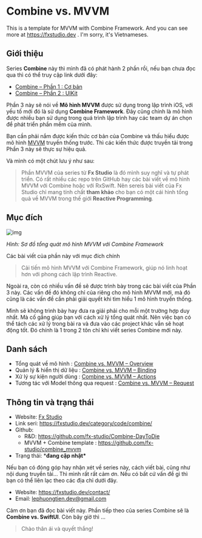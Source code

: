 # Combine vs. MVVM
This is a template for MVVM with Combine Framework. And you can see more at https://fxstudio.dev . I'm sorry, it's Vietnameses.



## Giới thiệu

Series **Combine** này thì mình đã có phát hành 2 phần rồi, nếu bạn chưa đọc qua thì có thể truy cập link dưới đây:

- [Combine – Phần 1 : Cơ bản](https://fxstudio.dev/combine-phan-1-co-ban/)
- [Combine – Phần 2 : UIKit](https://fxstudio.dev/combine-phan-2-uikit/)

Phần 3 này sẽ nói về **Mô hình MVVM** được sử dụng trong lập trình iOS, với yếu tố mới đó là sử dụng **Combine Framework**. Đây cũng chính là mô hình được nhiều bạn sử dụng trong quá trình lập trình hay các team dự án chọn để phát triển phần mềm của mình.

Bạn cần phải nắm được kiến thức cơ bản của Combine và thấu hiểu được mô hình [MVVM](https://fxstudio.dev/basic-ios-tutorial-mvvm/) truyền thống trước. Thì các kiến thức được truyền tải trong Phần 3 này sẽ thực sự hiệu quả.

Và mình có một chút lưu ý như sau:

> Phần MVVM của series từ **Fx Studio** là đó mình suy nghĩ và tự phát triển. Có rất nhiều các repo trên GitHub hay các bài viết về mô hình MVVM với Combine hoặc với RxSwift. Nên sereis bài viết của Fx Studio chỉ mang tính chất **tham khảo** cho bạn có một cái hình tổng quả về MVVM trong thế giới **Reactive Programming**.

## Mục đích

![img](https://fxstudio.dev/wp-content/uploads/2020/03/Combine_MVVM_4_callback-1024x416.jpg)

*Hình: Sơ đồ tổng quát mô hình MVVM với Combine Framework*

Các bài viết của phần này với mục đích chính

> Cải tiến mô hình MVVM với Combine Framework, giúp nó linh hoạt hơn với phong cách lập trình Reactive.

Ngoài ra, còn có nhiều vấn đề sẽ được trình bày trong các bài viết của Phần 3 này. Các vấn đề đó không chỉ của riêng cho mô hình MVVM mới, mà đó cũng là các vấn đề cần phải giải quyết khi tìm hiểu 1 mô hình truyền thống.

Mình sẽ không trình bày hay đưa ra giải phải cho mỗi một trường hợp duy nhất. Mà cố gắng giúp bạn với cách xử lý tổng quát nhất. Nên việc bạn có thể tách các xử lý trong bài ra và đưa vào các project khác vẫn sẽ hoạt động tốt. Đó chính là 1 trong 2 tôn chỉ khi viết series Combine mới này.

## Danh sách

* Tổng quát về mô hình : [Combine vs. MVVM – Overview](https://fxstudio.dev/combine-vs-mvvm-overview/)
* Quản lý & hiển thị dữ liệu : [Combine vs. MVVM – Binding](https://fxstudio.dev/combine-vs-mvvm-binding/)
* Xử lý sự kiện người dùng : [Combine vs. MVVM – Actions](https://fxstudio.dev/combine-vs-mvvm-actions/)
* Tương tác với Model thông qua request : [Combine vs. MVVM – Request](https://fxstudio.dev/combine-vs-mvvm-request/)

## Thông tin và trạng thái

* Website: [Fx Studio](https://fxstudio.dev/)
* Link seri: https://fxstudio.dev/category/code/combine/
* Github:
  * R&D: https://github.com/fx-studio/Combine-DayToDie
  * MVVM + Combine template : https://github.com/fx-studio/combine_mvvm
* Trạng thái: ***đang cập nhật\***

Nếu bạn có đóng góp hay nhận xét về series này, cách viết bài, cũng như nội dung truyền tải… Thì mình rất rất cảm ơn. Nếu có bất cứ vấn đề gì thì bạn có thể liên lạc theo các địa chỉ dưới đây.

* Website: https://fxstudio.dev/contact/
* Email: [lephuongtien.dev@gmail.com](mailto:lephuongtien.dev@gmail.com)

Cảm ơn bạn đã đọc bài viết này. Phần tiếp theo của series Combine sẽ là **Combine vs. SwiftUI**. Còn bây giờ thì …

> Chào thân ái và quyết thắng!